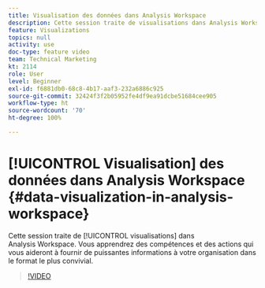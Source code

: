 ```yaml
---
title: Visualisation des données dans Analysis Workspace
description: Cette session traite de visualisations dans Analysis Workspace. Vous apprendrez des compétences et des actions qui vous aideront à fournir de puissantes informations à votre organisation dans le format le plus convivial.
feature: Visualizations
topics: null
activity: use
doc-type: feature video
team: Technical Marketing
kt: 2114
role: User
level: Beginner
exl-id: f6881db0-68c8-4b17-aaf3-232a6886c925
source-git-commit: 32424f3f2b05952fe4df9ea91dcbe51684cee905
workflow-type: ht
source-wordcount: '70'
ht-degree: 100%

---
```


# [!UICONTROL Visualisation] des données dans Analysis Workspace {#data-visualization-in-analysis-workspace}

Cette session traite de [!UICONTROL visualisations] dans Analysis Workspace. Vous apprendrez des compétences et des actions qui vous aideront à fournir de puissantes informations à votre organisation dans le format le plus convivial.

>[!VIDEO](https://video.tv.adobe.com/v/25036/?quality=12)
